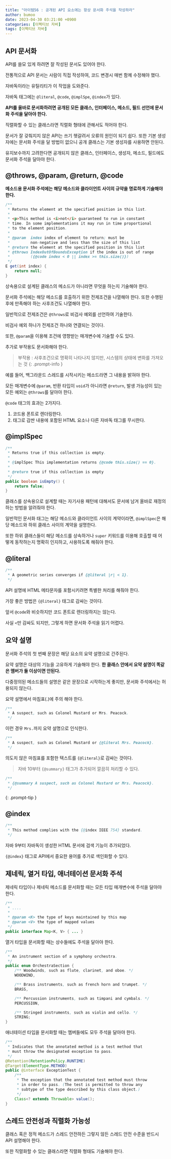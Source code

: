 ```yaml
---
title: "아이템56 : 공개된 API 요소에는 항상 문서화 주석을 작성하라"
author: bumoo
date: 2023-04-30 03:21:00 +0900
categories: [이펙티브 자바]
tags: [이펙티브 자바]
---
```


## API 문서화

API를 쓸모 있게 하려면 잘 작성된 문서도 있어야 한다.

전통적으로 API 문서는 사람이 직접 작성하여, 코드 변경시 매번 함께 수정해야 했다.

자바독이라는 유틸리티가 이 작업을 도와준다.

자바독 태그에는 `@literal`, `@code`, `@implSpe`, `@index`가 있다.

**API를 올바로 문서화하려면 공개된 모든 클래스, 인터페이스, 메소드, 필드 선언에 문서화 주석을 달아야 한다.**

직렬화할 수 있는 클래스라면 직렬화 형태에 관해서도 적어야 한다.

문서가 잘 갖춰지지 않은 API는 쓰기 헷갈려서 오류의 원인이 되기 쉽다. 
또한 기본 생성자에는 문서화 주석을 달 방법이 없으니 공개 클래스는 기본 생성자를 사용하면 안된다.

유지보수까지 고려한다면 공개되지 않은 클래스, 인터페이스, 생성자, 메소드, 필드에도 문서화 주석을 달아야 한다.

## @throws, @param, @return, @code

**메소드용 문서화 주석에는 해당 메소드와 클라이언트 사이의 규약을 명료하게 기술해야 한다.**

```java
/**
 * Returns the element at the specified position in this list.
 *
 * <p>This method is <i>not</i> guaranteed to run in constant
 * time. In some implementations it may run in time proportional
 * to the element position.
 *
 * @param  index index of element to return; must be
 *         non-negative and less than the size of this list
 * @return the element at the specified position in this list
 * @throws IndexOutOfBoundsException if the index is out of range
 *         ({@code index < 0 || index >= this.size()})
 */
E get(int index) {
    return null;
}
```

상속용으로 설계된 클래스의 메소드가 아니라면 무엇을 하는지 기술해야 한다.

문서화 주석에는 해당 메소드를 호출하기 위한 전제조건을 나열해야 한다. 또한 수행된 후에 만족해야 하는 사후조건도 나열해야 한다.

일반적으로 전제조건은 `@throws`로 비검사 예외를 선언하여 기술한다.

비검사 예외 하나가 전제조건 하나와 연결되는 것이다.

또한, `@param`을 이용해 조건에 영향받는 매개변수에 기술할 수도 있다.

추가로 부작용도 문서화해야 한다.

> 부작용 : 사후조건으로 명확히 나타나지 않지만, 시스템의 상태에 변화를 가져오는 것
{: .prompt-info }

예를 들어, 백그라운드 스레드를 시작시키는 메소드라면 그 내용을 밝혀야 한다.

모든 매개변수에 `@param`, 반환 타입이 `void`가 아니라면 `@return`, 발생 가능성이 있는 모든 예외는 `@throws`를 달야아 한다.

`@code` 태그의 효과는 2가지다.

1. 코드용 폰트로 렌더링한다.
2. 태그로 감싼 내용에 포함된 HTML 요소나 다른 자바독 태그를 무시한다.

## @implSpec

```java
/**
 * Returns true if this collection is empty.
 *
 * @implSpec This implementation returns {@code this.size() == 0}.
 *
 * @return true if this collection is empty
 */
public boolean isEmpty() {
    return false;
}
```

클래스를 상속용으로 설계할 때는 자기사용 패턴에 대해서도 문서에 남겨 올바로 재정의하는 방법을 알려줘야 한다.

일반적인 문서화 태그는 해당 메소드와 클라이언트 사이의 계약이라면, `@implSpec`은 해당 메소드와 하위 클래스 사이의 계약을 설명한다.

또한 하위 클래스들이 해당 메소드를 상속하거나 `super` 키워드를 이용해 호출할 때 어떻게 동작하는지 명확히 인지하고, 사용하도록 해줘야 한다.


## @literal

```java
/**
 * A geometric series converges if {@literal |r| < 1}.
 */
```

API 설명에 HTML 메타문자를 포함시키려면 특별한 처리를 해줘야 한다.

가장 좋은 방법은 `{@literal}` 태그로 감싸는 것이다.

앞서 `@code`와 비슷하지만 코드 폰트로 렌더링하지는 않는다.

사실 `<`만 감싸도 되지만, 그렇게 하면 문서화 주석을 읽기 어렵다.

## 요약 설명

문서화 주석의 첫 번째 문장은 해당 요소의 요약 설명으로 간주된다. 

요약 설명은 대상의 기능을 고유하게 기술해야 한다. **한 클래스 안에서 요약 설명이 똑같은 멤버가 둘 이상이면 안된다.**

다중정의된 메소드들의 설명은 같은 문장으로 시작하는게 좋지만, 문서화 주석에서는 허용되지 않는다.

요약 설명에서 마침표(.)에 주의 해야 한다.

```java
/**
 * A suspect, such as Colonel Mustard or Mrs. Peacock.
 */ 
```

이런 경우 `Mrs.`까지 요약 설명으로 인식한다.

```java
/**
 * A suspect, such as Colonel Mustard or {@literal Mrs. Peacock}.
 */
```

의도치 않은 마침표를 포함한 텍스트를 `{@literal}`로 감싸는 것이다.

> 자바 10부터 `{@summary}` 태그가 추가되어 깔끔히 처리할 수 있다.<br>
```java
/**
 * {@summary A suspect, such as Colonel Mustard or Mrs. Peacock}.
 */
```
{: .prompt-tip }

## @index

```java
/**
 * This method complies with the {@index IEEE 754} standard.
 */
```

자바 9부터 자바독이 생성한 HTML 문서에 검색 기능이 추가되었다.

`{@index}` 태그로 API에서 중요한 용어를 추가로 색인화할 수 있다.

## 제네릭, 열거 타입, 애너테이션 문서화 주석

제네릭 타입이나 제네릭 메소드를 문서화할 때는 모든 타입 매개변수에 주석을 달아야 한다.

```java
/**
 * ....
 * 
 * @param <K> the type of keys maintained by this map
 * @param <V> the type of mapped values
 */
public interface Map<K, V> { ... }
```

열거 타입을 문서화할 때는 상수들에도 주석을 달아야 한다.

```java
/**
 * An instrument section of a symphony orchestra.
 */
public enum OrchestraSection {
    /** Woodwinds, such as flute, clarinet, and oboe. */
    WOODWIND,

    /** Brass instruments, such as french horn and trumpet. */
    BRASS,

    /** Percussion instruments, such as timpani and cymbals. */
    PERCUSSION,

    /** Stringed instruments, such as violin and cello. */
    STRING;
}
```

애너테이션 타입을 문서화할 때는 멤버들에도 모두 주석을 달아야 한다.

```java
/**
 * Indicates that the annotated method is a test method that
 * must throw the designated exception to pass.
 */
@Retention(RetentionPolicy.RUNTIME)
@Target(ElementType.METHOD)
public @interface ExceptionTest {
    /**
     * The exception that the annotated test method must throw
     * in order to pass. (The test is permitted to throw any
     * subtype of the type described by this class object.)
     */
    Class<? extends Throwable> value();
}
```

## 스레드 안전성과 직렬화 가능성

클래스 혹은 정적 메소드가 스레드 안전하든 그렇지 않든 스레드 안전 수준을 반드시 API 설명해야 한다.

또한 직렬화할 수 있는 클래스라면 직렬화 형태도 기술해야 한다.
